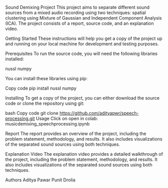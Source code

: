 Sound Demixing Project
This project aims to separate different sound sources from a mixed audio recording using two techniques: spatial clustering using Mixture of Gaussian and Independent Component Analysis (ICA). The project consists of a report, source code, and an explanation video.

Getting Started
These instructions will help you get a copy of the project up and running on your local machine for development and testing purposes.

Prerequisites
To run the source code, you will need the following libraries installed:

nussl
numpy

You can install these libraries using pip:

Copy code
pip install nussl numpy 

Installing
To get a copy of the project, you can either download the source code or clone the repository using git:

bash
Copy code
git clone https://github.com/adityapwr/speech-processing.git
Usage
Click on open in colab: musicdemixing_speechprocessing.ipynb

Report
The report provides an overview of the project, including the problem statement, methodology, and results. It also includes visualizations of the separated sound sources using both techniques.

Explanation Video
The explanation video provides a detailed walkthrough of the project, including the problem statement, methodology, and results. It also includes visualizations of the separated sound sources using both techniques.

Authors
Aditya Pawar
Punit Drolia
